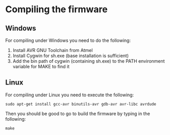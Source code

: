 Compiling the firmware
======================

Windows
-------
For compiling under Windows you need to do the following:
1. Install AVR GNU Toolchain from Atmel
2. Install Cygwin for sh.exe (base installation is sufficient)
3. Add the bin path of cygwin (containing sh.exe) to the PATH environment variable for MAKE to find it

Linux
-----
For compiling under Linux you need to execute the following:

`sudo apt-get install gcc-avr binutils-avr gdb-avr avr-libc avrdude`

Then you should be good to go to build the firmware by typing in the following:

`make`
